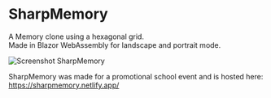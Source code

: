 # SharpMemory
A Memory clone using a hexagonal grid.<br />
Made in Blazor WebAssembly for landscape and portrait mode.<br />

![Screenshot SharpMemory](https://user-images.githubusercontent.com/33530892/158597500-e9c972cd-cb1d-4534-b140-2fb9d2aca541.png)

SharpMemory was made for a promotional school event and is hosted here:<br />
https://sharpmemory.netlify.app/
